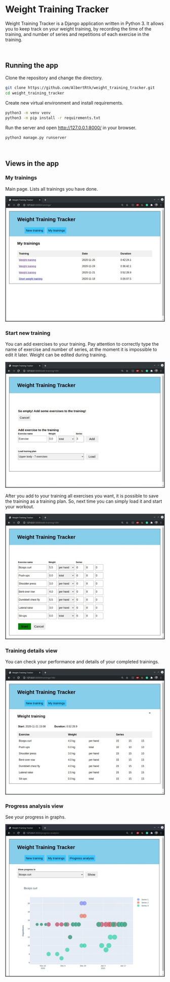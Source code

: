 Weight Training Tracker
=======================

Weight Training Tracker is a Django application written in Python 3. It allows you to keep track on your weight training, by recording the time of the training, and number of series and repetitions of each exercise in the training. 

<br />

## Running the app

Clone the repository and change the directory.
```bash
git clone https://github.com/AlbertRtk/weight_training_tracker.git
cd weight_training_tracker
```

Create new virtual environment and install requirements.
```bash
python3 -m venv venv
python3 -m pip install -r requirements.txt
```

Run the server and open http://127.0.0.1:8000/ in your browser.
```bash
python3 manage.py runserver
```

<br />

## Views in the app

### My trainings

Main page. Lists all trainings you have done.

![All trainings view](doc/img/trainings_view.jpg)

### Start new training

You can add exercises to your training. Pay attention to correctly type the name of exercise and number of series, at the moment it is impossible to edit it later. Weight can be edited during training. 

![All trainings view](doc/img/new_training_view.jpg)

After you add to your training all exercises you want, it is possible to save the training as a training plan. So, next time you can simply load it and start your workout.

![All trainings view](doc/img/active_training_view.jpg)

### Training details view

You can check your performance and details of your completed trainings.

![All trainings view](doc/img/training_details_view.jpg)

### Progress analysis view

See your progress in graphs.

![Progress analysis view](doc/img/progress_analysis_view.jpg)
